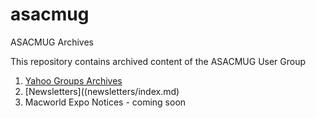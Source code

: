 # asacmug
ASACMUG Archives

This repository contains archived content of the ASACMUG
User Group

1. [Yahoo Groups Archives](yahoo-groups/index.md)
2. [Newsletters]((newsletters/index.md)
3. Macworld Expo Notices - coming soon

